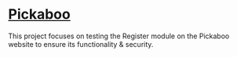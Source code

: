 # [Pickaboo](https://www.pickaboo.com/register/)
This project focuses on testing the Register module on the Pickaboo website to ensure its functionality & security.
